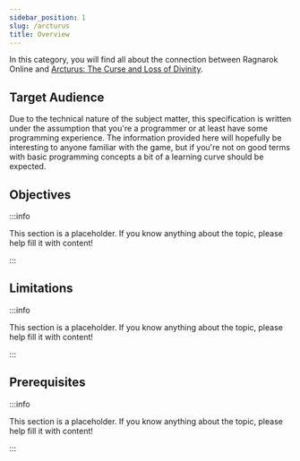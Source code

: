```yaml
---
sidebar_position: 1
slug: /arcturus
title: Overview
---
```


In this category, you will find all about the connection between Ragnarok Online and [Arcturus: The Curse and Loss of Divinity](https://steam-games.org/game/47632/arcturus-the-curse-and-loss-of-divinity/).

## Target Audience

Due to the technical nature of the subject matter, this specification is written under the assumption that you're a programmer or at least have some programming experience. The information provided here will hopefully be interesting to anyone familiar with the game, but if you're not on good terms with basic programming concepts a bit of a learning curve should be expected.

## Objectives

:::info

This section is a placeholder. If you know anything about the topic, please help fill it with content!

:::

## Limitations

:::info

This section is a placeholder. If you know anything about the topic, please help fill it with content!

:::

## Prerequisites

:::info

This section is a placeholder. If you know anything about the topic, please help fill it with content!

:::
